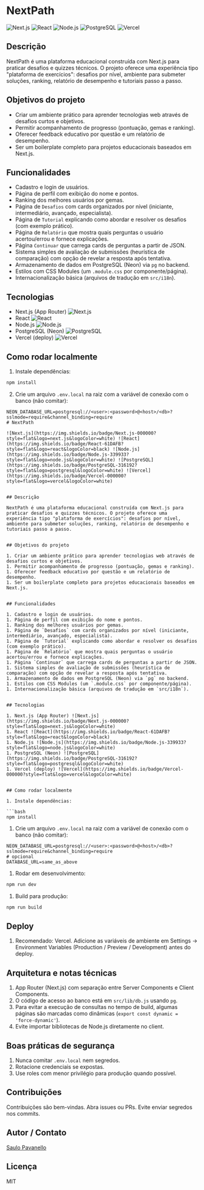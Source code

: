 # NextPath

![Next.js](https://img.shields.io/badge/Next.js-000000?style=flat&logo=next.js&logoColor=white) ![React](https://img.shields.io/badge/React-61DAFB?style=flat&logo=react&logoColor=black) ![Node.js](https://img.shields.io/badge/Node.js-339933?style=flat&logo=node.js&logoColor=white) ![PostgreSQL](https://img.shields.io/badge/PostgreSQL-316192?style=flat&logo=postgresql&logoColor=white) ![Vercel](https://img.shields.io/badge/Vercel-000000?style=flat&logo=vercel&logoColor=white)

## Descrição

NextPath é uma plataforma educacional construída com Next.js para praticar desafios e quizzes técnicos. O projeto oferece uma experiência tipo "plataforma de exercícios": desafios por nível, ambiente para submeter soluções, ranking, relatório de desempenho e tutoriais passo a passo.

## Objetivos do projeto

- Criar um ambiente prático para aprender tecnologias web através de desafios curtos e objetivos.
- Permitir acompanhamento de progresso (pontuação, gemas e ranking).
- Oferecer feedback educativo por questão e um relatório de desempenho.
- Ser um boilerplate completo para projetos educacionais baseados em Next.js.

## Funcionalidades

- Cadastro e login de usuários.
- Página de perfil com exibição do nome e pontos.
- Ranking dos melhores usuários por gemas.
- Página de `Desafios` com cards organizados por nível (iniciante, intermediário, avançado, especialista).
- Página de `Tutorial` explicando como abordar e resolver os desafios (com exemplo prático).
- Página de `Relatório` que mostra quais perguntas o usuário acertou/errou e fornece explicações.
- Página `Continuar` que carrega cards de perguntas a partir de JSON.
- Sistema simples de avaliação de submissões (heurística de comparação) com opção de revelar a resposta após tentativa.
- Armazenamento de dados em PostgreSQL (Neon) via `pg` no backend.
- Estilos com CSS Modules (um `.module.css` por componente/página).
- Internacionalização básica (arquivos de tradução em `src/i18n`).

## Tecnologias

- Next.js (App Router) ![Next.js](https://img.shields.io/badge/Next.js-000000?style=flat&logo=next.js&logoColor=white)
- React ![React](https://img.shields.io/badge/React-61DAFB?style=flat&logo=react&logoColor=black)
- Node.js ![Node.js](https://img.shields.io/badge/Node.js-339933?style=flat&logo=node.js&logoColor=white)
- PostgreSQL (Neon) ![PostgreSQL](https://img.shields.io/badge/PostgreSQL-316192?style=flat&logo=postgresql&logoColor=white)
- Vercel (deploy) ![Vercel](https://img.shields.io/badge/Vercel-000000?style=flat&logo=vercel&logoColor=white)

## Como rodar localmente

1. Instale dependências:

```bash
npm install
```

2. Crie um arquivo `.env.local` na raiz com a variável de conexão com o banco (não comitar):

````
NEON_DATABASE_URL=postgresql://<user>:<password>@<host>/<db>?sslmode=require&channel_binding=require
# NextPath

![Next.js](https://img.shields.io/badge/Next.js-000000?style=flat&logo=next.js&logoColor=white) ![React](https://img.shields.io/badge/React-61DAFB?style=flat&logo=react&logoColor=black) ![Node.js](https://img.shields.io/badge/Node.js-339933?style=flat&logo=node.js&logoColor=white) ![PostgreSQL](https://img.shields.io/badge/PostgreSQL-316192?style=flat&logo=postgresql&logoColor=white) ![Vercel](https://img.shields.io/badge/Vercel-000000?style=flat&logo=vercel&logoColor=white)


## Descrição

NextPath é uma plataforma educacional construída com Next.js para praticar desafios e quizzes técnicos. O projeto oferece uma experiência tipo "plataforma de exercícios": desafios por nível, ambiente para submeter soluções, ranking, relatório de desempenho e tutoriais passo a passo.


## Objetivos do projeto

1. Criar um ambiente prático para aprender tecnologias web através de desafios curtos e objetivos.
1. Permitir acompanhamento de progresso (pontuação, gemas e ranking).
1. Oferecer feedback educativo por questão e um relatório de desempenho.
1. Ser um boilerplate completo para projetos educacionais baseados em Next.js.


## Funcionalidades

1. Cadastro e login de usuários.
1. Página de perfil com exibição do nome e pontos.
1. Ranking dos melhores usuários por gemas.
1. Página de `Desafios` com cards organizados por nível (iniciante, intermediário, avançado, especialista).
1. Página de `Tutorial` explicando como abordar e resolver os desafios (com exemplo prático).
1. Página de `Relatório` que mostra quais perguntas o usuário acertou/errou e fornece explicações.
1. Página `Continuar` que carrega cards de perguntas a partir de JSON.
1. Sistema simples de avaliação de submissões (heurística de comparação) com opção de revelar a resposta após tentativa.
1. Armazenamento de dados em PostgreSQL (Neon) via `pg` no backend.
1. Estilos com CSS Modules (um `.module.css` por componente/página).
1. Internacionalização básica (arquivos de tradução em `src/i18n`).


## Tecnologias

1. Next.js (App Router) ![Next.js](https://img.shields.io/badge/Next.js-000000?style=flat&logo=next.js&logoColor=white)
1. React ![React](https://img.shields.io/badge/React-61DAFB?style=flat&logo=react&logoColor=black)
1. Node.js ![Node.js](https://img.shields.io/badge/Node.js-339933?style=flat&logo=node.js&logoColor=white)
1. PostgreSQL (Neon) ![PostgreSQL](https://img.shields.io/badge/PostgreSQL-316192?style=flat&logo=postgresql&logoColor=white)
1. Vercel (deploy) ![Vercel](https://img.shields.io/badge/Vercel-000000?style=flat&logo=vercel&logoColor=white)


## Como rodar localmente

1. Instale dependências:

```bash
npm install
````

1. Crie um arquivo `.env.local` na raiz com a variável de conexão com o banco (não comitar):

```env
NEON_DATABASE_URL=postgresql://<user>:<password>@<host>/<db>?sslmode=require&channel_binding=require
# opcional
DATABASE_URL=same_as_above
```

1. Rodar em desenvolvimento:

```bash
npm run dev
```

1. Build para produção:

```bash
npm run build
```

## Deploy

1. Recomendado: Vercel. Adicione as variáveis de ambiente em Settings → Environment Variables (Production / Preview / Development) antes do deploy.

## Arquitetura e notas técnicas

1. App Router (Next.js) com separação entre Server Components e Client Components.
1. O código de acesso ao banco está em `src/lib/db.js` usando `pg`.
1. Para evitar a execução de consultas no tempo de build, algumas páginas são marcadas como dinâmicas (`export const dynamic = 'force-dynamic'`).
1. Evite importar bibliotecas de Node.js diretamente no client.

## Boas práticas de segurança

1. Nunca comitar `.env.local` nem segredos.
1. Rotacione credenciais se expostas.
1. Use roles com menor privilégio para produção quando possível.

## Contribuições

Contribuições são bem-vindas. Abra issues ou PRs. Evite enviar segredos nos commits.

## Autor / Contato

[Saulo Pavanello](https://www.linkedin.com/in/saulopavanello/)

## Licença

MIT
